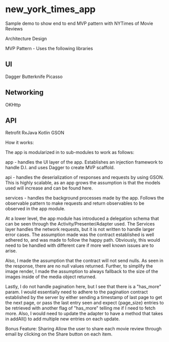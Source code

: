# new_york_times_app
Sample demo to show end to end MVP pattern with NYTimes of Movie Reviews



Architecture Design

MVP Pattern - Uses the following libraries

UI
-----------------
Dagger
Butterknife
Picasso

Networking
----------------
OKHttp

API
---------------
Retrofit
RxJava
Kotlin
GSON


How it works:

The app is modularized in to sub-modules to work as follows:

app - handles the UI layer of the app. Establishes an injection framework
to handle D.I. and uses Dagger to create MVP scaffold.

api - handles the deserialization of responses and requests by using GSON.
This is highly scalable, as an app grows the assumption is that the models
used will increase and can be found here.

services - handles the background processes made by the app. Follows the 
observable pattern to make requests and return observables to be observed
in the app module.


At a lower level, the app module has introduced a delegation schema that can 
be seen through the Activity/Presenter/Adapter used. The Services layer
handles the network requests, but it is not written to handle larger error cases.
The assumption made was the contract established is well adhered to, and was made
to follow the happy path. Obviously, this would need to be handled with different care
if more well known issues are to arise.

Also, I made the assumption that the contract will not send nulls. As seen in the
response, there are no null values returned. Further, to simplify the image render,
I made the assumption to always fallback to the size of the images inside of the
media object returned.

Lastly, I do not handle pagination here, but I see that there is a "has_more" param.
I would essentially need to adhere to the pagination contract established by the
server by either sending a timestamp of last page to get the next page, or pass
the last entry seen and expect {page_size} entries to be retrieved with another
flag of "has_more" telling me if I need to fetch more. Also, I would need to 
update the adapter to have a method that takes in addAll() to add multiple new
entries on each update.


Bonus Feature: Sharing
Allow the user to share each movie review through email by clicking on the 
Share button on each item.
